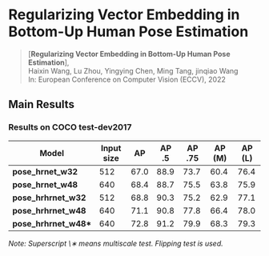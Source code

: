 # Regularizing Vector Embedding in Bottom-Up Human Pose Estimation

> [**Regularizing Vector Embedding in Bottom-Up Human Pose Estimation**],            
> Haixin Wang, Lu Zhou, Yingying Chen, Ming Tang, jinqiao Wang  
> In: European Conference on Computer Vision (ECCV), 2022   

## Main Results
### Results on COCO test-dev2017
| Model | Input size | AP | AP .5 | AP .75 | AP (M) | AP (L) |
|--------------------|------------|---------|--------|-------|-------|--------|
| **pose_hrnet_w32** |  512 | 67.0 | 88.9 | 73.7 | 60.4 | 76.4 |
| **pose_hrnet_w48** |  640 | 68.4 | 88.7 | 75.5 | 63.8 | 75.9 |
| **pose_hrhrnet_w32** |  512 | 68.8 | 90.3 | 75.2 | 62.9 | 77.1 |
| **pose_hrhrnet_w48** |  640 | 71.1 | 90.8 | 77.8 | 66.4 | 78.0 |
| **pose_hrhrnet_w48\*** |  640 | 72.8 | 91.2 | 79.9 | 68.3 | 79.3 |
*Note: Superscript \∗ means multiscale test. Flipping test is used.*
